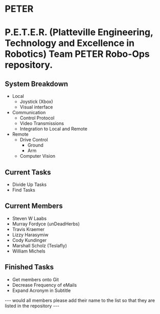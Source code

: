# PETER
P.E.T.E.R. (Platteville Engineering, Technology and Excellence in Robotics)
Team PETER Robo-Ops repository.
===============================

System Breakdown
----------------
* Local
  * Joystick (Xbox)
  * Visual interface
* Communication
  * Control Protocol
  * Video Transmissions
  * Integration to Local and Remote
* Remote
  * Drive Control
	* Ground
	* Arm
  * Computer Vision

Current Tasks
-------------
* Divide Up Tasks
* Find Tasks

Current Members
---------------
* Steven W Laabs
* Murray Fordyce (unDeadHerbs)
* Travis Kraemer
* Lizzy Harasymiw
* Cody Kundinger
* Marshall Scholz (Teslafly)
* William Michels

Finished Tasks
--------------
* Get members onto Git
* Decrease Frequency of eMails
* Expand Acronym in Subtitle


--- would all members please add their name to the list so that they are listed in the repository ---
